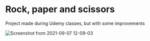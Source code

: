 # Rock, paper and scissors

Project made during Udemy classes, but with some improvements

![Screenshot from 2021-09-07 12-09-03](https://user-images.githubusercontent.com/12009887/132368714-5f6ae343-04a4-4742-acf1-c96b6d602c34.png)
